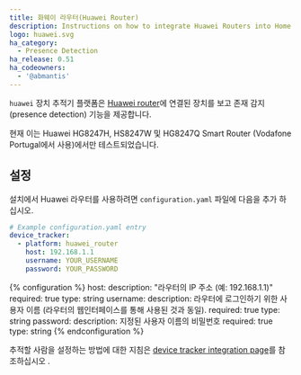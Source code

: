```yaml
---
title: 화웨이 라우터(Huawei Router)
description: Instructions on how to integrate Huawei Routers into Home Assistant.
logo: huawei.svg
ha_category:
  - Presence Detection
ha_release: 0.51
ha_codeowners:
  - '@abmantis'
---
```


`huawei` 장치 추적기 플랫폼은 [Huawei router](http://m.huawei.com/enmobile/enterprise/products/network/access/pon-one/hw-371813.htm)에 연결된 장치를 보고 존재 감지(presence detection) 기능을 제공합니다. 

현재 이는 Huawei HG8247H, HS8247W 및 HG8247Q Smart Router (Vodafone Portugal에서 사용)에서만 테스트되었습니다.

## 설정

설치에서 Huawei 라우터를 사용하려면 `configuration.yaml` 파일에 다음을 추가 하십시오.

```yaml
# Example configuration.yaml entry
device_tracker:
  - platform: huawei_router
    host: 192.168.1.1
    username: YOUR_USERNAME
    password: YOUR_PASSWORD
```

{% configuration %}
host:
  description: "라우터의 IP 주소 (예: 192.168.1.1)"
  required: true
  type: string
username:
  description: 라우터에 로그인하기 위한 사용자 이름 (라우터의 웹인터페이스를 통해 사용된 것과 동일).
  required: true
  type: string
password:
  description: 지정된 사용자 이름의 비밀번호
  required: true
  type: string
{% endconfiguration %}

추적할 사람을 설정하는 방법에 대한 지침은 [device tracker integration page](/integrations/device_tracker/)를 참조하십시오 .